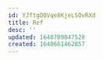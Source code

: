 ```yaml
---
id: YJftgDOVqe8KjeLSOvRXd
title: Ref
desc: ''
updated: 1640709047528
created: 1640661462857
---
```


